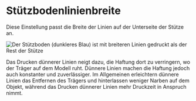 Stützbodenlinienbreite
====
Diese Einstellung passt die Breite der Linien auf der Unterseite der Stütze an.

![Der Stützboden (dunkleres Blau) ist mit breiteren Linien gedruckt als der Rest der Stütze](../images/support_bottom_line_width.png)

Das Drucken dünnerer Linien neigt dazu, die Haftung dort zu verringern, wo der Träger auf dem Modell ruht. Dünnere Linien machen die Haftung jedoch auch konstanter und zuverlässiger. Im Allgemeinen erleichtern dünnere Linien das Entfernen des Trägers und hinterlassen weniger Narben auf dem Objekt, während das Drucken dünnerer Linien mehr Druckzeit in Anspruch nimmt.